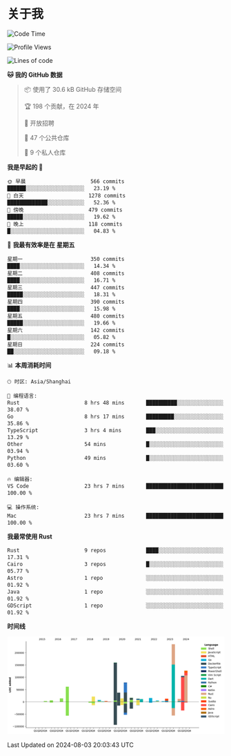 # 关于我

<!--START_SECTION:waka-->
![Code Time](http://img.shields.io/badge/Code%20Time-3%2C001%20hrs%2048%20mins-blue)

![Profile Views](http://img.shields.io/badge/%E4%B8%AA%E4%BA%BA%E8%B5%84%E6%96%99%E8%A7%82%E7%9C%8B%E6%AC%A1%E6%95%B0-0-blue)

![Lines of code](https://img.shields.io/badge/%E4%BB%8E%E3%80%8CHello%20World%E3%80%8D%E8%B5%B7%E6%88%91%E5%B7%B2%E7%BB%8F%E5%86%99%E4%BA%86-960.4%20thousand%20%E8%A1%8C%E4%BB%A3%E7%A0%81-blue)

**🐱 我的 GitHub 数据** 

> 📦  使用了 30.6 kB GitHub 存储空间 
 > 
> 🏆 198 个贡献，在 2024 年
 > 
> 💼 开放招聘
 > 
> 📜 47 个公共仓库 
 > 
> 🔑 9 个私人仓库 
 > 
**我是早起的 🐤** 

```text
🌞 早晨                     566 commits         ██████░░░░░░░░░░░░░░░░░░░   23.19 % 
🌆 白天                     1278 commits        █████████████░░░░░░░░░░░░   52.36 % 
🌃 傍晚                     479 commits         █████░░░░░░░░░░░░░░░░░░░░   19.62 % 
🌙 晚上                     118 commits         █░░░░░░░░░░░░░░░░░░░░░░░░   04.83 % 
```
📅 **我最有效率是在 星期五** 

```text
星期一                      350 commits         ████░░░░░░░░░░░░░░░░░░░░░   14.34 % 
星期二                      408 commits         ████░░░░░░░░░░░░░░░░░░░░░   16.71 % 
星期三                      447 commits         █████░░░░░░░░░░░░░░░░░░░░   18.31 % 
星期四                      390 commits         ████░░░░░░░░░░░░░░░░░░░░░   15.98 % 
星期五                      480 commits         █████░░░░░░░░░░░░░░░░░░░░   19.66 % 
星期六                      142 commits         █░░░░░░░░░░░░░░░░░░░░░░░░   05.82 % 
星期日                      224 commits         ██░░░░░░░░░░░░░░░░░░░░░░░   09.18 % 
```


📊 **本周消耗时间** 

```text
🕑︎ 时区: Asia/Shanghai

💬 编程语言: 
Rust                     8 hrs 48 mins       ██████████░░░░░░░░░░░░░░░   38.07 % 
Go                       8 hrs 17 mins       █████████░░░░░░░░░░░░░░░░   35.86 % 
TypeScript               3 hrs 4 mins        ███░░░░░░░░░░░░░░░░░░░░░░   13.29 % 
Other                    54 mins             █░░░░░░░░░░░░░░░░░░░░░░░░   03.94 % 
Python                   49 mins             █░░░░░░░░░░░░░░░░░░░░░░░░   03.60 % 

🔥 编辑器: 
VS Code                  23 hrs 7 mins       █████████████████████████   100.00 % 

💻 操作系统: 
Mac                      23 hrs 7 mins       █████████████████████████   100.00 % 
```

**我最常使用 Rust** 

```text
Rust                     9 repos             ████░░░░░░░░░░░░░░░░░░░░░   17.31 % 
Cairo                    3 repos             █░░░░░░░░░░░░░░░░░░░░░░░░   05.77 % 
Astro                    1 repo              ░░░░░░░░░░░░░░░░░░░░░░░░░   01.92 % 
Java                     1 repo              ░░░░░░░░░░░░░░░░░░░░░░░░░   01.92 % 
GDScript                 1 repo              ░░░░░░░░░░░░░░░░░░░░░░░░░   01.92 % 
```



**时间线**

![Lines of Code chart](https://raw.githubusercontent.com/catusax/catusax/master/assets/bar_graph.png)


 Last Updated on 2024-08-03 20:03:43 UTC
<!--END_SECTION:waka-->
